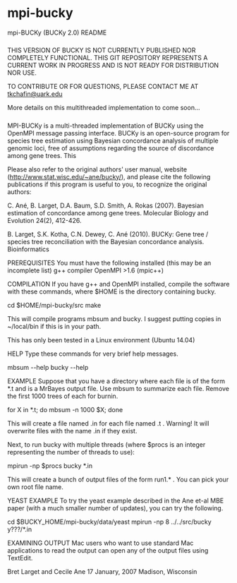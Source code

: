 # mpi-bucky
mpi-BUCKy (BUCKy 2.0) README

#####
THIS VERSION OF BUCKY IS NOT CURRENTLY PUBLISHED NOR COMPLETELY FUNCTIONAL. THIS GIT REPOSITORY REPRESENTS A CURRENT WORK IN PROGRESS AND IS NOT READY FOR DISTRIBUTION NOR USE. 

TO CONTRIBUTE OR FOR QUESTIONS, PLEASE CONTACT ME AT tkchafin@uark.edu

More details on this multithreaded implementation to come soon... 
#####

MPI-BUCKy is a multi-threaded implementation of BUCKy using the OpenMPI message passing interface. BUCKy is an open-source program for species tree estimation using Bayesian concordance analysis of multiple genomic loci, free of assumptions regarding the source of discordance among gene trees. This

Please also refer to the original authors' user manual, website  (http://www.stat.wisc.edu/~ane/bucky/), and please cite the following publications if this program is useful to you, to recognize the original authors: 

C. Ané, B. Larget, D.A. Baum, S.D. Smith, A. Rokas (2007). Bayesian estimation of concordance among gene trees. Molecular Biology and Evolution 24(2), 412-426.

B. Larget, S.K. Kotha, C.N. Dewey, C. Ané (2010). BUCKy: Gene tree / species tree reconciliation with the Bayesian concordance analysis. Bioinformatics 

PREREQUISITES
You must have the following installed (this may be an incomplete list)
g++ compiler 
OpenMPI >1.6 (mpic++)

COMPILATION
If you have g++ and OpenMPI installed, compile the software with these commands, where $HOME is the directory containing bucky.

  cd $HOME/mpi-bucky/src
  make

This will compile programs mbsum and bucky.
I suggest putting copies in ~/local/bin if this is in your path.

This has only been tested in a Linux environment (Ubuntu 14.04)

HELP
Type these commands for very brief help messages.

  mbsum --help
  bucky --help

EXAMPLE
Suppose that you have a directory where each file is of the form *.t and is a MrBayes output file.
Use mbsum to summarize each file.  Remove the first 1000 trees of each for burnin.

  for X in *.t; do mbsum -n 1000 $X; done

This will create a file named <filename>.in for each file named <filename>.t .
Warning!  It will overwrite files with the name <filename>.in if they exist.

Next, to run bucky with multiple threads (where $procs is an integer representing the number of threads to use):

  mpirun -np $procs bucky *.in

This will create a bunch of output files of the form run1.* .
You can pick your own root file name.

YEAST EXAMPLE
To try the yeast example described in the Ane et-al MBE paper (with a much smaller number of updates),
you can try the following.

  cd $BUCKY_HOME/mpi-bucky/data/yeast
  mpirun -np 8 ../../src/bucky y???/*.in

EXAMINING OUTPUT
Mac users who want to use standard Mac applications to read the output can open any of the output files
using TextEdit.

Bret Larget and Cecile Ane
17 January, 2007
Madison, Wisconsin
